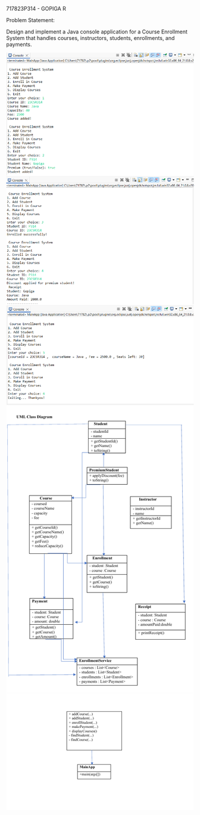 717823P314 - GOPIGA R

Problem Statement:

Design and implement a Java console application for a Course Enrollment System 
that handles courses, instructors, students, enrollments, and payments.

![Screenshot1](https://raw.githubusercontent.com/Gopiga-35/CourseEnrollment/efd6cc901ae2d9e2254b47e846be9b25567357ae/CourseEnrollment/src/Screenshot1.png)
![Screenshot2](https://github.com/Gopiga-35/CourseEnrollment/blob/5d158c40f6cf9db6a38aa8f5d8126904aa939943/CourseEnrollment/src/Screenshot2.png)
![Screenshot3](https://github.com/Gopiga-35/CourseEnrollment/blob/664a421fbc39260f18d280f73c1c502d5d8638d4/CourseEnrollment/src/Screenshot3.png)
![Screenshot 4](https://github.com/Gopiga-35/CourseEnrollment/blob/b257e68109b007b4cb9386907b3a681d3c673e0c/CourseEnrollment/src/Screenshot%204.png)
![Screenshot 5](https://github.com/Gopiga-35/CourseEnrollment/blob/b257e68109b007b4cb9386907b3a681d3c673e0c/CourseEnrollment/src/Screenshot%205.png)
